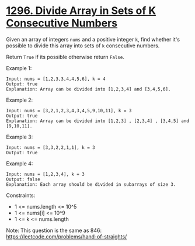 [1296. Divide Array in Sets of K Consecutive Numbers](https://leetcode.com/problems/divide-array-in-sets-of-k-consecutive-numbers/)
=====================================================

Given an array of integers `nums` and a positive integer `k`,
find whether it's possible to divide this array into sets of
`k` consecutive numbers.

Return `True` if its possible otherwise return `False`.

Example 1:
```
Input: nums = [1,2,3,3,4,4,5,6], k = 4
Output: true
Explanation: Array can be divided into [1,2,3,4] and [3,4,5,6].
```

Example 2:
```
Input: nums = [3,2,1,2,3,4,3,4,5,9,10,11], k = 3
Output: true
Explanation: Array can be divided into [1,2,3] , [2,3,4] , [3,4,5] and [9,10,11].
```

Example 3:
```
Input: nums = [3,3,2,2,1,1], k = 3
Output: true
```

Example 4:
```
Input: nums = [1,2,3,4], k = 3
Output: false
Explanation: Each array should be divided in subarrays of size 3.
```

Constraints:
 - 1 <= nums.length <= 10^5
 - 1 <= nums[i] <= 10^9
 - 1 <= k <= nums.length

Note: This question is the same as 846: https://leetcode.com/problems/hand-of-straights/
